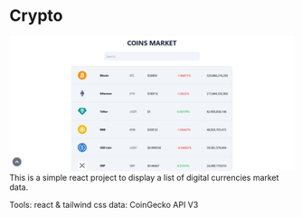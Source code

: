 # Crypto
![project screenshot](https://github.com/zeinabsyyd/Crypto/raw/89d4d77fb954e873f33e5dda4fd460ad70f14d3c/screenshots/v1.png)
This is a simple react project to display a list of digital currencies market data.

Tools: react & tailwind css
data: CoinGecko API V3
